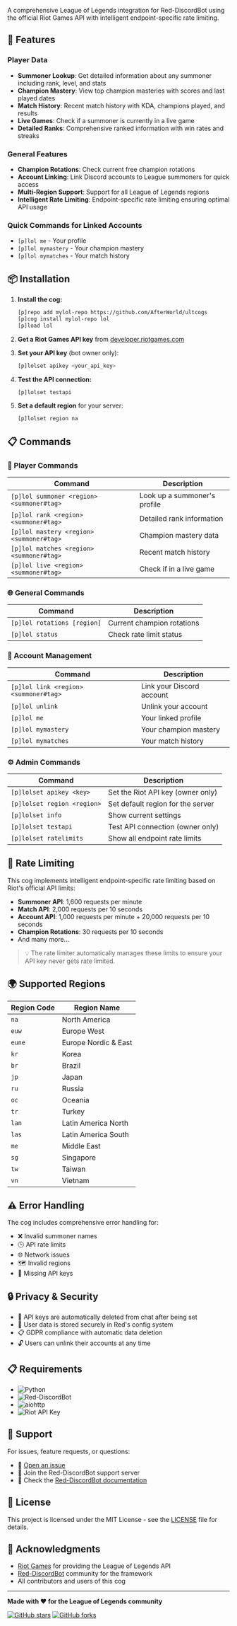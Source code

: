 A comprehensive League of Legends integration for Red-DiscordBot using the official Riot Games API with intelligent endpoint-specific rate limiting.

## 🚀 Features

### Player Data
- **Summoner Lookup**: Get detailed information about any summoner including rank, level, and stats
- **Champion Mastery**: View top champion masteries with scores and last played dates
- **Match History**: Recent match history with KDA, champions played, and results
- **Live Games**: Check if a summoner is currently in a live game
- **Detailed Ranks**: Comprehensive ranked information with win rates and streaks

### General Features
- **Champion Rotations**: Check current free champion rotations
- **Account Linking**: Link Discord accounts to League summoners for quick access
- **Multi-Region Support**: Support for all League of Legends regions
- **Intelligent Rate Limiting**: Endpoint-specific rate limiting ensuring optimal API usage

### Quick Commands for Linked Accounts
- `[p]lol me` - Your profile
- `[p]lol mymastery` - Your champion mastery
- `[p]lol mymatches` - Your match history

## 📦 Installation

1. **Install the cog:**
   ```bash
   [p]repo add mylol-repo https://github.com/AfterWorld/ultcogs
   [p]cog install mylol-repo lol
   [p]load lol
   ```

2. **Get a Riot Games API key** from [developer.riotgames.com](https://developer.riotgames.com/)

3. **Set your API key** (bot owner only):
   ```bash
   [p]lolset apikey <your_api_key>
   ```

4. **Test the API connection:**
   ```bash
   [p]lolset testapi
   ```

5. **Set a default region** for your server:
   ```bash
   [p]lolset region na
   ```

## 📋 Commands

### 👤 Player Commands

| Command | Description |
|---------|-------------|
| `[p]lol summoner <region> <summoner#tag>` | Look up a summoner's profile |
| `[p]lol rank <region> <summoner#tag>` | Detailed rank information |
| `[p]lol mastery <region> <summoner#tag>` | Champion mastery data |
| `[p]lol matches <region> <summoner#tag>` | Recent match history |
| `[p]lol live <region> <summoner#tag>` | Check if in a live game |

### 🌐 General Commands

| Command | Description |
|---------|-------------|
| `[p]lol rotations [region]` | Current champion rotations |
| `[p]lol status` | Check rate limit status |

### 🔗 Account Management

| Command | Description |
|---------|-------------|
| `[p]lol link <region> <summoner#tag>` | Link your Discord account |
| `[p]lol unlink` | Unlink your account |
| `[p]lol me` | Your linked profile |
| `[p]lol mymastery` | Your champion mastery |
| `[p]lol mymatches` | Your match history |

### ⚙️ Admin Commands

| Command | Description |
|---------|-------------|
| `[p]lolset apikey <key>` | Set the Riot API key (owner only) |
| `[p]lolset region <region>` | Set default region for the server |
| `[p]lolset info` | Show current settings |
| `[p]lolset testapi` | Test API connection (owner only) |
| `[p]lolset ratelimits` | Show all endpoint rate limits |

## 🚦 Rate Limiting

This cog implements intelligent endpoint-specific rate limiting based on Riot's official API limits:

- **Summoner API**: 1,600 requests per minute
- **Match API**: 2,000 requests per 10 seconds
- **Account API**: 1,000 requests per minute + 20,000 requests per 10 seconds
- **Champion Rotations**: 30 requests per 10 seconds
- And many more...

> 💡 The rate limiter automatically manages these limits to ensure your API key never gets rate limited.

## 🌍 Supported Regions

| Region Code | Region Name |
|-------------|-------------|
| `na` | North America |
| `euw` | Europe West |
| `eune` | Europe Nordic & East |
| `kr` | Korea |
| `br` | Brazil |
| `jp` | Japan |
| `ru` | Russia |
| `oc` | Oceania |
| `tr` | Turkey |
| `lan` | Latin America North |
| `las` | Latin America South |
| `me` | Middle East |
| `sg` | Singapore |
| `tw` | Taiwan |
| `vn` | Vietnam |

## ⚠️ Error Handling

The cog includes comprehensive error handling for:
- ❌ Invalid summoner names
- 🕒 API rate limits
- 🌐 Network issues
- 🗺️ Invalid regions
- 🔑 Missing API keys

## 🔒 Privacy & Security

- 🔐 API keys are automatically deleted from chat after being set
- 💾 User data is stored securely in Red's config system
- 📋 GDPR compliance with automatic data deletion
- 🔓 Users can unlink their accounts at any time

## 📋 Requirements

- ![Python](https://img.shields.io/badge/Python-3.8+-blue?logo=python)
- ![Red-DiscordBot](https://img.shields.io/badge/Red--DiscordBot-3.5.0+-red)
- ![aiohttp](https://img.shields.io/badge/aiohttp-library-green)
- ![Riot API Key](https://img.shields.io/badge/Riot%20API-Key%20Required-orange)

## 🤝 Support

For issues, feature requests, or questions:
- 🐛 [Open an issue](https://github.com/AfterWorld/ultcogs/issues)
- 💬 Join the Red-DiscordBot support server
- 📖 Check the [Red-DiscordBot documentation](https://docs.discord.red/)

## 📝 License

This project is licensed under the MIT License - see the [LICENSE](LICENSE) file for details.

## 🙏 Acknowledgments

- [Riot Games](https://www.riotgames.com/) for providing the League of Legends API
- [Red-DiscordBot](https://github.com/Cog-Creators/Red-DiscordBot) community for the framework
- All contributors and users of this cog

---

<div align=\"center\">

**Made with ❤️ for the League of Legends community**

[![GitHub stars](https://img.shields.io/github/stars/Afterworld/ultcogs?style=social)](https://github.com/Afterworld/ultcogs/stargazers)
[![GitHub forks](https://img.shields.io/github/forks/Afterworld/ultcogs?style=social)](https://github.com/Afterworld/ultcogs/network/members)
